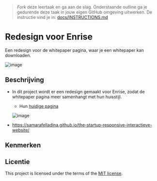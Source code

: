> _Fork_ deze leertaak en ga aan de slag. Onderstaande outline ga je gedurende deze taak in jouw eigen GitHub omgeving uitwerken. De instructie vind je in: [docs/INSTRUCTIONS.md](docs/INSTRUCTIONS.md)

# Redesign voor Enrise
Een redesign voor de whitepaper pagina, waar je een whitepaper kan downloaden.

![image](https://github.com/SamaraFellaDina/the-startup-responsive-interactieve-website/assets/144009778/1b6e2b1a-88aa-4f7c-9e01-cf450e1bed23)


## Beschrijving
<!-- In de Beschrijving staat hoe je project er uit ziet, hoe het werkt en wat je er mee kan. -->
<!-- Voeg een mooie poster visual toe 📸 -->
<!-- Voeg een link toe naar Github Pages 🌐-->

* In dit project wordt er een redesign gemaakt voor Enrise, zodat de whitepaper pagina meer samenhangt met hun huisstijl.
  * Hun [huidige pagina](https://info.enrise.com/ecommerce-keuzegids?_gl=1*i5rguw*_ga*NDMxMTQyMDY3LjE3MDQ3MDkxMzI.*_ga_2W48PXQEV3*MTcwNjAyMDY0NS4yMS4xLjE3MDYwMjE0NjAuNjAuMC4w)
    
  ![image](https://github.com/SamaraFellaDina/the-startup-responsive-interactieve-website/assets/144009778/da699465-2b45-4588-bb3a-2a65541ec7c7)

* https://samarafelladina.github.io/the-startup-responsive-interactieve-website/

## Kenmerken
<!-- Bij Kenmerken staat welke technieken zijn gebruikt en hoe. Wat is de HTML structuur? Wat zijn de belangrijkste dingen in CSS? Wat is er met JS gedaan en hoe? -->

## Licentie

This project is licensed under the terms of the [MIT license](./LICENSE).

